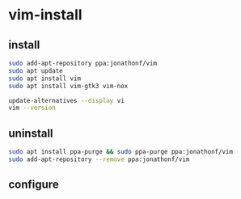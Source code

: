 vim-install
===========

## install

```sh
sudo add-apt-repository ppa:jonathonf/vim
sudo apt update
sudo apt install vim
sudo apt install vim-gtk3 vim-nox

update-alternatives --display vi
vim --version
```

## uninstall

```sh
sudo apt install ppa-purge && sudo ppa-purge ppa:jonathonf/vim
sudo add-apt-repository --remove ppa:jonathonf/vim
```

## configure






